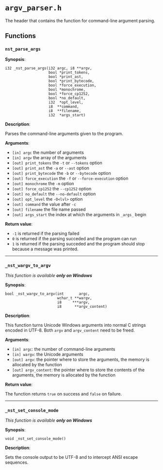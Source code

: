 # `argv_parser.h`

The header that contains the function for command-line argument parsing.

## Functions

### `nst_parse_args`

**Synopsis**:

```better-c
i32 _nst_parse_args(i32 argc, i8 **argv,
                    bool *print_tokens,
                    bool *print_ast,
                    bool *print_bytecode,
                    bool *force_execution,
                    bool *monochrome,
                    bool *force_cp1252,
                    bool *no_default,
                    i32  *opt_level,
                    i8  **command,
                    i8  **filename,
                    i32  *args_start)
```

**Description**:

Parses the command-line arguments given to the program.

**Arguments**:

- `[in] argc` the number of arguments
- `[in] argv` the array of the arguments
- `[out] print_tokens` the `-t` or `--tokens` option
- `[out] print_ast` the `-a` or `--ast` option
- `[out] print_bytecode` the `-b` or `--bytecode` option
- `[out] force_execution` the `-f` or `--force-execution` option
- `[out] monochrome` the `-m` option
- `[out] force_cp1252` the `--cp1252` option
- `[out] no_default` the `--no-default` option
- `[out] opt_level` the `-O<lvl>` option
- `[out] command` the value after `-c`
- `[out] filename` the file name passed
- `[out] args_start` the index at which the arguments in `_args_` begin

**Return value**:

- `-1` is returned if the parsing failed
- `0` is returned if the parsing succeded and the program can run
- `1` is returned if the parsing succeded and the program should stop because a
  message was printed.

---

### `_nst_wargv_to_argv`

_This function is available **only on Windows**_

**Synopsis**:

```better-c
bool _nst_wargv_to_argv(int       argc,
                        wchar_t **wargv,
                        i8     ***argv,
                        i8      **argv_content)
```

**Description**:

This function turns Unicode Windows arguments into normal C strings encoded in
UTF-8. Both `argv` and `argv_content` need to be freed.

**Arguments**:

- `[in] argc`: the number of command-line arguments
- `[in] wargv`: the Unicode arguments
- `[out] argv`: the pointer where to store the arguments, the memory is
  allocated by the function
- `[out] argv_content`: the pointer where to store the contents of the arguments,
  the memory is allocated by the function

**Return value**:

The function returns `true` on success and `false` on failure.

---

### `_nst_set_console_mode`

_This function is available **only on Windows**_

**Synopsis**:

```better-c
void _nst_set_console_mode()
```
**Description**:

Sets the console output to be UTF-8 and to intercept ANSI escape sequences.
